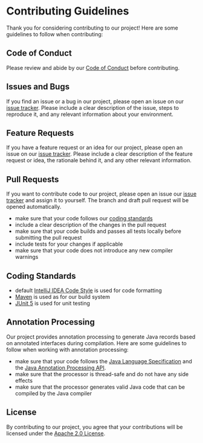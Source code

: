 # Contributing Guidelines
Thank you for considering contributing to our project! Here are some guidelines to follow when contributing:

## Code of Conduct
Please review and abide by our [Code of Conduct](CODE_OF_CONDUCT.md) before contributing.

## Issues and Bugs
If you find an issue or a bug in our project, please open an issue on our [issue tracker](https://github.com/pawellabaj/auto-record/issues). Please include a clear description of the issue, steps to reproduce it, and any relevant information about your environment.

## Feature Requests
If you have a feature request or an idea for our project, please open an issue on our [issue tracker](https://github.com/pawellabaj/auto-record/issues). Please include a clear description of the feature request or idea, the rationale behind it, and any other relevant information.

## Pull Requests
If you want to contribute code to our project, please open an issue our [issue tracker](https://github.com/pawellabaj/auto-record/issues) and assign it to yourself. The branch and draft pull request will be opened automatically.

* make sure that your code follows our [coding standards](#coding-standards)
* include a clear description of the changes in the pull request
* make sure that your code builds and passes all tests locally before submitting the pull request
* include tests for your changes if applicable
* make sure that your code does not introduce any new compiler warnings

## Coding Standards
* default [IntelliJ IDEA Code Style](https://www.jetbrains.com/help/idea/code-style.html#import-export-schemes) is used for code formatting
* [Maven](https://maven.apache.org/) is used as for our build system
* [JUnit 5](https://junit.org/junit5/) is used for unit testing


## Annotation Processing
Our project provides annotation processing to generate Java records based on annotated interfaces during compilation. Here are some guidelines to follow when working with annotation processing:

* make sure that your code follows the [Java Language Specification](https://docs.oracle.com/javase/specs/jls/se17/html/index.html) and the [Java Annotation Processing API](https://docs.oracle.com/en/java/javase/17/docs/api/java.compiler/javax/annotation/processing/package-summary.html).
* make sure that the processor is thread-safe and do not have any side effects
* make sure that the processor generates valid Java code that can be compiled by the Java compiler

## License

By contributing to our project, you agree that your contributions will be licensed under the [Apache 2.0 License](LICENSE).
